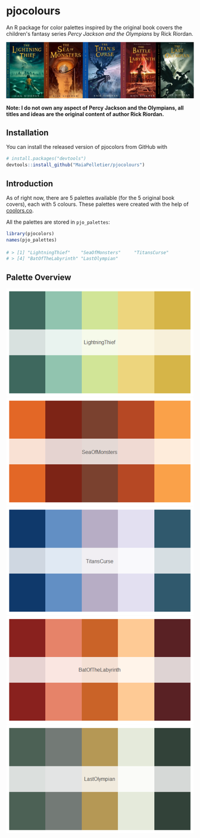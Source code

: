 # pjocolours
An R package for color palettes inspired by the original book covers the children's fantasy series *Percy Jackson and the Olympians* by Rick Riordan.

![](figs/bookcovers.jpg)

**Note: I do not own any aspect of Percy Jackson and the Olympians, all titles and ideas are the original content of author Rick Riordan.**  

## Installation

You can install the released version of pjocolors from GitHub with

```r
# install.packages("devtools")
devtools::install_github("MaiaPelletier/pjocolours")
```

## Introduction  

As of right now, there are 5 palettes available (for the 5 original book covers), each with 5 colours.
These palettes were created with the help of [coolors.co](https://coolors.co/).

All the palettes are stored in `pjo_palettes`:

```r
library(pjocolors)
names(pjo_palettes)

# > [1] "LightningThief"    "SeaOfMonsters"     "TitansCurse"      
# > [4] "BatOfTheLabyrinth" "LastOlympian"   
```

## Palette Overview  

![](figs/LightningThief.png)
![](figs/SeaOfMonsters.png)
![](figs/TitansCurse.png)
![](figs/BatOfTheLabyrinth.png)
![](figs/LastOlympian.png)



